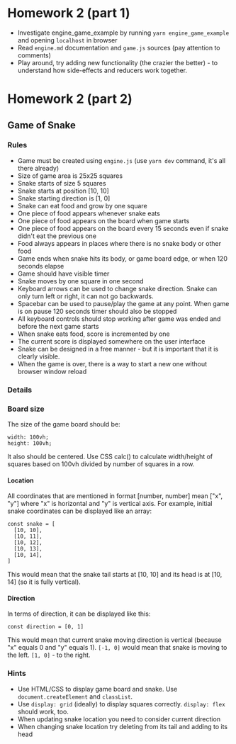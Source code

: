 # Homework 2 (part 1)

- Investigate engine_game_example by running `yarn engine_game_example` and opening `localhost` in browser
- Read `engine.md` documentation and `game.js` sources (pay attention to comments)
- Play around, try adding new functionality (the crazier the better) - to understand how side-effects and reducers work together.

# Homework 2 (part 2)

## Game of Snake

### Rules

- Game must be created using `engine.js` (use `yarn dev` command, it's all there already)
- Size of game area is 25x25 squares
- Snake starts of size 5 squares
- Snake starts at position [10, 10]
- Snake starting direction is [1, 0]
- Snake can eat food and grow by one square
- One piece of food appears whenever snake eats
- One piece of food appears on the board when game starts
- One piece of food appears on the board every 15 seconds even if snake didn't eat the previous one
- Food always appears in places where there is no snake body or other food
- Game ends when snake hits its body, or game board edge, or when 120 seconds elapse
- Game should have visible timer
- Snake moves by one square in one second
- Keyboard arrows can be used to change snake direction. Snake can only turn left or right, it can not go backwards.
- Spacebar can be used to pause/play the game at any point. When game is on pause 120 seconds timer should also be stopped
- All keyboard controls should stop working after game was ended and before the next game starts
- When snake eats food, score is incremented by one
- The current score is displayed somewhere on the user interface
- Snake can be designed in a free manner - but it is important that it is clearly visible.
- When the game is over, there is a way to start a new one without browser window reload

### Details

### Board size

The size of the game board should be:

```
width: 100vh;
height: 100vh;
```

It also should be centered.
Use CSS calc() to calculate width/height of squares based on 100vh divided by number of squares in a row.

#### Location

All coordinates that are mentioned in format [number, number] mean ["x", "y"] where "x" is horizontal and "y" is vertical axis.
For example, initial snake coordinates can be displayed like an array:

```
const snake = [
  [10, 10],
  [10, 11],
  [10, 12],
  [10, 13],
  [10, 14],
]
```

This would mean that the snake tail starts at [10, 10] and its head is at [10, 14] (so it is fully vertical).

#### Direction

In terms of direction, it can be displayed like this:

```
const direction = [0, 1]
```

This would mean that current snake moving direction is vertical (because "x" equals 0 and "y" equals 1).
`[-1, 0]` would mean that snake is moving to the left. `[1, 0]` - to the right.

### Hints

- Use HTML/CSS to display game board and snake. Use `document.createElement` and `classList`.
- Use `display: grid` (ideally) to display squares correctly. `display: flex` should work, too.
- When updating snake location you need to consider current direction
- When changing snake location try deleting from its tail and adding to its head
